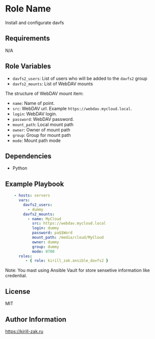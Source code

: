 Role Name
=========

Install and configurate davfs

Requirements
------------

N/A

Role Variables
------------

* `davfs2_users`: List of users who will be added to the `davfs2` group
* `davfs2_mounts`: List of WebDAV mounts

The structure of WebDAV mount item:
* `name`: Name of point.
* `src`: WebDAV url. Example `https://webdav.mycloud.local`.
* `login`: WebDAV login.
* `password`: WebDAV password.
* `mount_path`: Local mount path
* `owner`: Owner of mount path
* `group`: Group for mount path
* `mode`: Mount path mode

Dependencies
------------

- Python

Example Playbook
----------------

```yaml
    - hosts: servers
      vars:
        davfs2_users: 
          - dummy
        davfs2_mounts:
          - name: MyCloud
            src: https://webdav.mycloud.local
            login: dummy
            password: pa$$Word
            mount_path: /media/cloud/MyCloud
            owner: dummy
            group: dummy
            mode: 0700
      roles:
         - { role: kirill_zak.ansible_davfs2 }
```
Note: You mast using Ansible Vault for store sensetive information like credential.

License
-------

MIT

Author Information
------------------

https://kirill-zak.ru
